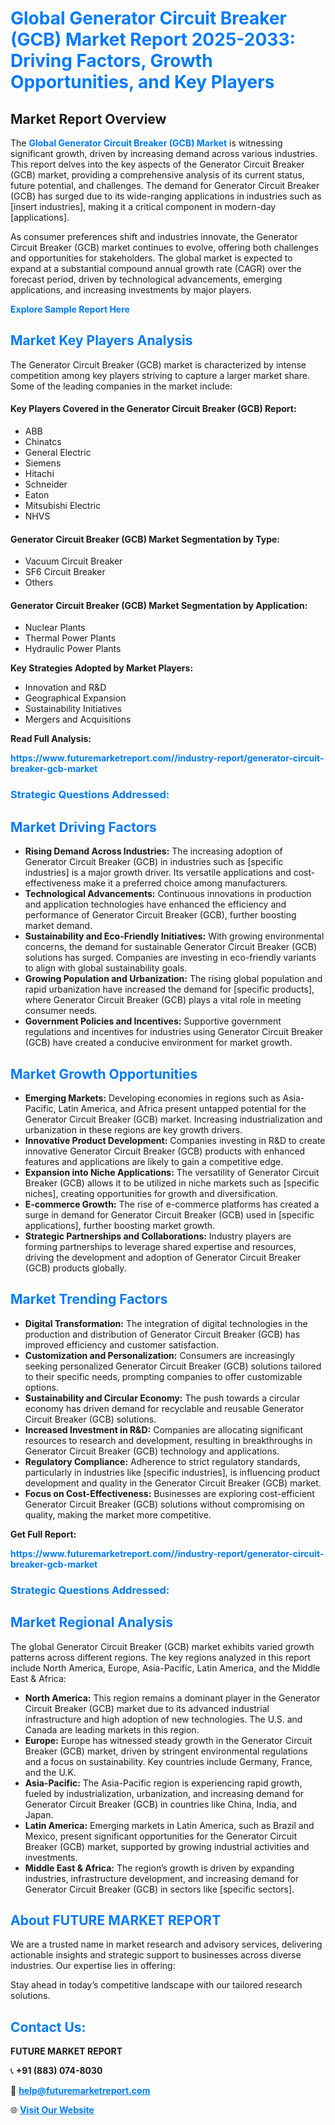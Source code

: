 <h1 style="color: #007BFF;">Global Generator Circuit Breaker (GCB) Market Report 2025-2033: Driving Factors, Growth Opportunities, and Key Players</h1>

<section id="overview">
<h2>Market Report Overview</h2>
<p>The <a href="https://www.futuremarketreport.com//industry-report/generator-circuit-breaker-gcb-market" style="color: #007BFF; text-decoration: none;"><strong>Global Generator Circuit Breaker (GCB) Market</strong></a> is witnessing significant growth, driven by increasing demand across various industries. This report delves into the key aspects of the Generator Circuit Breaker (GCB) market, providing a comprehensive analysis of its current status, future potential, and challenges. The demand for Generator Circuit Breaker (GCB) has surged due to its wide-ranging applications in industries such as [insert industries], making it a critical component in modern-day [applications].</p>
<p>As consumer preferences shift and industries innovate, the Generator Circuit Breaker (GCB) market continues to evolve, offering both challenges and opportunities for stakeholders. The global market is expected to expand at a substantial compound annual growth rate (CAGR) over the forecast period, driven by technological advancements, emerging applications, and increasing investments by major players.</p>
</section>

<section id="overview">
<p><a href="https://www.futuremarketreport.com//request-sample/reportId=81647" style="color: #007BFF; text-decoration: none;"><strong>Explore Sample Report Here</strong></a></p>
</section>

<section id="key-players">
<h2 style="color: #007BFF;">Market Key Players Analysis</h2>
<p>The Generator Circuit Breaker (GCB) market is characterized by intense competition among key players striving to capture a larger market share. Some of the leading companies in the market include:</p>
<h4>Key Players Covered in the Generator Circuit Breaker (GCB) Report:</h4>
<ul><li>ABB</li><li>Chinatcs</li><li>General Electric</li><li>Siemens</li><li>Hitachi</li><li>Schneider</li><li>Eaton</li><li>Mitsubishi Electric</li><li>NHVS</li></ul>
<h4>Generator Circuit Breaker (GCB) Market Segmentation by Type:</h4>
<ul><li>Vacuum Circuit Breaker</li><li>SF6 Circuit Breaker</li><li>Others</li></ul>

<h4>Generator Circuit Breaker (GCB) Market Segmentation by Application:</h4>
<ul><li>Nuclear Plants</li><li>Thermal Power Plants</li><li>Hydraulic Power Plants</li></ul>
<p><strong>Key Strategies Adopted by Market Players:</strong></p>
<ul>
<li>Innovation and R&D</li>
<li>Geographical Expansion</li>
<li>Sustainability Initiatives</li>
<li>Mergers and Acquisitions</li>
</ul>
</section>

<section>
<p><strong>Read Full Analysis: </strong></p><a href="https://www.futuremarketreport.com//industry-report/generator-circuit-breaker-gcb-market" style="color: #007BFF; text-decoration: none;"><strong>https://www.futuremarketreport.com//industry-report/generator-circuit-breaker-gcb-market</strong></a>
<h3 style="color: #007BFF;">Strategic Questions Addressed:</h3>
</section>

<section id="driving-factors">
<h2 style="color: #007BFF;">Market Driving Factors</h2>
<ul>
<li><strong>Rising Demand Across Industries:</strong> The increasing adoption of Generator Circuit Breaker (GCB) in industries such as [specific industries] is a major growth driver. Its versatile applications and cost-effectiveness make it a preferred choice among manufacturers.</li>
<li><strong>Technological Advancements:</strong> Continuous innovations in production and application technologies have enhanced the efficiency and performance of Generator Circuit Breaker (GCB), further boosting market demand.</li>
<li><strong>Sustainability and Eco-Friendly Initiatives:</strong> With growing environmental concerns, the demand for sustainable Generator Circuit Breaker (GCB) solutions has surged. Companies are investing in eco-friendly variants to align with global sustainability goals.</li>
<li><strong>Growing Population and Urbanization:</strong> The rising global population and rapid urbanization have increased the demand for [specific products], where Generator Circuit Breaker (GCB) plays a vital role in meeting consumer needs.</li>
<li><strong>Government Policies and Incentives:</strong> Supportive government regulations and incentives for industries using Generator Circuit Breaker (GCB) have created a conducive environment for market growth.</li>
</ul>
</section>

<section id="growth-opportunities">
<h2 style="color: #007BFF;">Market Growth Opportunities</h2>
<ul>
<li><strong>Emerging Markets:</strong> Developing economies in regions such as Asia-Pacific, Latin America, and Africa present untapped potential for the Generator Circuit Breaker (GCB) market. Increasing industrialization and urbanization in these regions are key growth drivers.</li>
<li><strong>Innovative Product Development:</strong> Companies investing in R&D to create innovative Generator Circuit Breaker (GCB) products with enhanced features and applications are likely to gain a competitive edge.</li>
<li><strong>Expansion into Niche Applications:</strong> The versatility of Generator Circuit Breaker (GCB) allows it to be utilized in niche markets such as [specific niches], creating opportunities for growth and diversification.</li>
<li><strong>E-commerce Growth:</strong> The rise of e-commerce platforms has created a surge in demand for Generator Circuit Breaker (GCB) used in [specific applications], further boosting market growth.</li>
<li><strong>Strategic Partnerships and Collaborations:</strong> Industry players are forming partnerships to leverage shared expertise and resources, driving the development and adoption of Generator Circuit Breaker (GCB) products globally.</li>
</ul>
</section>

<section id="trending-factors">
<h2 style="color: #007BFF;">Market Trending Factors</h2>
<ul>
<li><strong>Digital Transformation:</strong> The integration of digital technologies in the production and distribution of Generator Circuit Breaker (GCB) has improved efficiency and customer satisfaction.</li>
<li><strong>Customization and Personalization:</strong> Consumers are increasingly seeking personalized Generator Circuit Breaker (GCB) solutions tailored to their specific needs, prompting companies to offer customizable options.</li>
<li><strong>Sustainability and Circular Economy:</strong> The push towards a circular economy has driven demand for recyclable and reusable Generator Circuit Breaker (GCB) solutions.</li>
<li><strong>Increased Investment in R&D:</strong> Companies are allocating significant resources to research and development, resulting in breakthroughs in Generator Circuit Breaker (GCB) technology and applications.</li>
<li><strong>Regulatory Compliance:</strong> Adherence to strict regulatory standards, particularly in industries like [specific industries], is influencing product development and quality in the Generator Circuit Breaker (GCB) market.</li>
<li><strong>Focus on Cost-Effectiveness:</strong> Businesses are exploring cost-efficient Generator Circuit Breaker (GCB) solutions without compromising on quality, making the market more competitive.</li>
</ul>
</section>

<section>
<p><strong>Get Full Report: </strong></p><a href="https://www.futuremarketreport.com//industry-report/generator-circuit-breaker-gcb-market" style="color: #007BFF; text-decoration: none;"><strong>https://www.futuremarketreport.com//industry-report/generator-circuit-breaker-gcb-market</strong></a>
<h3 style="color: #007BFF;">Strategic Questions Addressed:</h3>
</section>


<section id="regional-analysis">
<h2 style="color: #007BFF;">Market Regional Analysis</h2>
<p>The global Generator Circuit Breaker (GCB) market exhibits varied growth patterns across different regions. The key regions analyzed in this report include North America, Europe, Asia-Pacific, Latin America, and the Middle East & Africa:</p>
<ul>
<li><strong>North America:</strong> This region remains a dominant player in the Generator Circuit Breaker (GCB) market due to its advanced industrial infrastructure and high adoption of new technologies. The U.S. and Canada are leading markets in this region.</li>
<li><strong>Europe:</strong> Europe has witnessed steady growth in the Generator Circuit Breaker (GCB) market, driven by stringent environmental regulations and a focus on sustainability. Key countries include Germany, France, and the U.K.</li>
<li><strong>Asia-Pacific:</strong> The Asia-Pacific region is experiencing rapid growth, fueled by industrialization, urbanization, and increasing demand for Generator Circuit Breaker (GCB) in countries like China, India, and Japan.</li>
<li><strong>Latin America:</strong> Emerging markets in Latin America, such as Brazil and Mexico, present significant opportunities for the Generator Circuit Breaker (GCB) market, supported by growing industrial activities and investments.</li>
<li><strong>Middle East & Africa:</strong> The region’s growth is driven by expanding industries, infrastructure development, and increasing demand for Generator Circuit Breaker (GCB) in sectors like [specific sectors].</li>
</ul>
</section>

<footer>
<h2 style="color: #007BFF;">About FUTURE MARKET REPORT</h2>
<p>We are a trusted name in market research and advisory services, delivering actionable insights and strategic support to businesses across diverse industries. Our expertise lies in offering:</p>

<p>Stay ahead in today’s competitive landscape with our tailored research solutions.</p>

<h2 style="color: #007BFF;">Contact Us:</h2>
<p><strong>FUTURE MARKET REPORT</strong></p>
<p>📞 <strong>+91 (883) 074-8030</strong></p>
<p>📧 <strong><a href="mailto:help@futuremarketreport.com" style="color: #007BFF;">help@futuremarketreport.com</a></strong></p>
<p>🌐 <strong><a href="https://www.futuremarketreport.com/" style="color: #007BFF;">Visit Our Website</a></strong></p>
</footer>